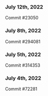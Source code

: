 ### July 12th, 2022

Commit #23050

### July 8th, 2022

Commit #294081

### July 5th, 2022

Commit #314353


### July 4th, 2022

Commit #72281
